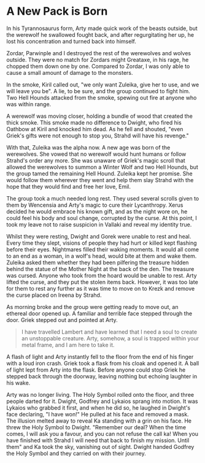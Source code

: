 # A New Pack is Born

In his Tyrannosaurus form, Arty made quick work of the beasts outside, but the werewolf he swallowed fought back, and after regurgitating her up, he lost his concentration and turned back into himself.

Zordar, Parwinple and I destroyed the rest of the werewolves and wolves outside. They were no match for Zordars might Greataxe, in his rage, he chopped them down one by one. Compared to Zordar, I was only able to cause a small amount of damage to the monsters.

In the smoke, Kiril called out, "we only want Zuleika, give her to use, and we will leave you be". A lie, to be sure, and the group continued to fight him. Two Hell Hounds attacked from the smoke, spewing out fire at anyone who was within range.

A werewolf was moving closer, holding a bundle of wood that created the thick smoke. This smoke made no difference to Dwight, who fired his Oathbow at Kiril and knocked him dead. As he fell and shouted, "even Griek's gifts were not enough to stop you, Strahd will have his revenge."

With that, Zuleika was the alpha now. A new age was born of the werewolves. She vowed that no werewolf would hunt humans or follow Strahd's order any more. She was unaware of Griek's magic scroll that allowed the werewolves to summon a Winter Wolf and two Hell Hounds, but the group tamed the remaining Hell Hound. Zuleika kept her promise. She would follow them wherever they went and help them slay Strahd with the hope that they would find and free her love, Emil.

The group took a much needed long rest. They used several scrolls given to them by Wencensia and Arty's magic to cure their Lycanthropy. Xerus decided he would embrace his known gift, and as the night wore on, he could feel his body and soul change, corrupted by the curse. At this point, I took my leave not to raise suspicion in Vallaki and reveal my identity true.

Whilst they were resting, Dwight and Gorek were unable to rest and heal. Every time they slept, visions of people they had hurt or killed kept flashing before their eyes. Nightmares filled their waking moments. It would all come to an end as a woman, in a wolf's head, would bite at them and wake them. Zuleika asked them whether they had been pilfering the treasure hidden behind the statue of the Mother Night at the back of the den. The treasure was cursed. Anyone who took from the hoard would be unable to rest. Arty lifted the curse, and they put the stolen items back. However, it was too late for them to rest any further as it was time to move on to Krezk and remove the curse placed on Ireena by Strahd.

As morning broke and the group were getting ready to move out, an ethereal door opened up. A familiar and terrible face stepped through the door. Griek stepped out and pointed at Arty.

> I have travelled Lambert and have learned that I need a soul to create an unstoppable creature. Arty, somehow, a soul is trapped within your metal frame, and I am here to take it.

A flash of light and Arty instantly fell to the floor from the end of his finger with a loud iron crash. Griek took a flask from his cloak and opened it. A ball of light lept from Arty into the flask. Before anyone could stop Griek he stepped back through the doorway, leaving nothing but echoing laughter in his wake.

Arty was no longer living. The Holy Symbol rolled onto the floor, and three people darted for it. Dwight, Godfrey and Lykaios sprang into motion. It was Lykaios who grabbed it first, and when he did so, he laughed in Dwight's face declaring, "I have won!" He pulled at his face and removed a mask. The illusion melted away to reveal Ka standing with a grin on his face. He threw the Holy Symbol to Dwight. "Remember our deal? When the time comes, I will ask you a favour, and you can not refuse the call ka! When you have finished with Strahd I will need that back to finish my mission. Until them" and Ka took the sky, vanishing out of sight. Dwight handed Godfrey the Holy Symbol and they carried on with their journey.